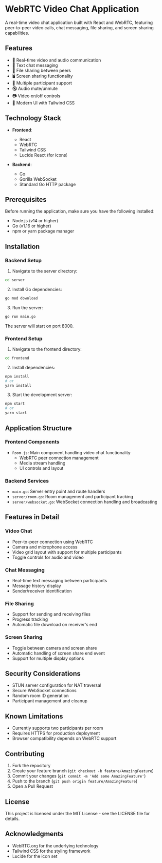# WebRTC Video Chat Application

A real-time video chat application built with React and WebRTC, featuring peer-to-peer video calls, chat messaging, file sharing, and screen sharing capabilities.

## Features

- 🎥 Real-time video and audio communication
- 💬 Text chat messaging
- 📁 File sharing between peers
- 🖥️ Screen sharing functionality
- 👥 Multiple participant support
- 🔇 Audio mute/unmute
- 📷 Video on/off controls
- 🎨 Modern UI with Tailwind CSS

## Technology Stack

- **Frontend**:
  - React
  - WebRTC
  - Tailwind CSS
  - Lucide React (for icons)

- **Backend**:
  - Go
  - Gorilla WebSocket
  - Standard Go HTTP package

## Prerequisites

Before running the application, make sure you have the following installed:
- Node.js (v14 or higher)
- Go (v1.16 or higher)
- npm or yarn package manager

## Installation

### Backend Setup

1. Navigate to the server directory:
```bash
cd server
```

2. Install Go dependencies:
```bash
go mod download
```

3. Run the server:
```bash
go run main.go
```

The server will start on port 8000.

### Frontend Setup

1. Navigate to the frontend directory:
```bash
cd frontend
```

2. Install dependencies:
```bash
npm install
# or
yarn install
```

3. Start the development server:
```bash
npm start
# or
yarn start
```

## Application Structure

### Frontend Components

- `Room.js`: Main component handling video chat functionality
  - WebRTC peer connection management
  - Media stream handling
  - UI controls and layout

### Backend Services

- `main.go`: Server entry point and route handlers
- `server/room.go`: Room management and participant tracking
- `server/websocket.go`: WebSocket connection handling and broadcasting

## Features in Detail

### Video Chat
- Peer-to-peer connection using WebRTC
- Camera and microphone access
- Video grid layout with support for multiple participants
- Toggle controls for audio and video

### Chat Messaging
- Real-time text messaging between participants
- Message history display
- Sender/receiver identification

### File Sharing
- Support for sending and receiving files
- Progress tracking
- Automatic file download on receiver's end

### Screen Sharing
- Toggle between camera and screen share
- Automatic handling of screen share end event
- Support for multiple display options

## Security Considerations

- STUN server configuration for NAT traversal
- Secure WebSocket connections
- Random room ID generation
- Participant management and cleanup

## Known Limitations

- Currently supports two participants per room
- Requires HTTPS for production deployment
- Browser compatibility depends on WebRTC support

## Contributing

1. Fork the repository
2. Create your feature branch (`git checkout -b feature/AmazingFeature`)
3. Commit your changes (`git commit -m 'Add some AmazingFeature'`)
4. Push to the branch (`git push origin feature/AmazingFeature`)
5. Open a Pull Request

## License

This project is licensed under the MIT License - see the LICENSE file for details.

## Acknowledgments

- WebRTC.org for the underlying technology
- Tailwind CSS for the styling framework
- Lucide for the icon set
